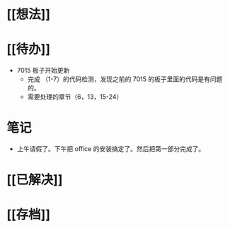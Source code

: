 # [[想法]]

# [[待办]]
- 7015 板子开始更新
	- 完成 （1-7）的代码检测，发现之前的 7015 的板子里面的代码是有问题的。
	- 需要处理的章节（6，13，15-24）
# 笔记
- 上午请假了。下午把 office 的安装搞定了。然后把第一部分完成了。
# [[已解决]]

# [[存档]]